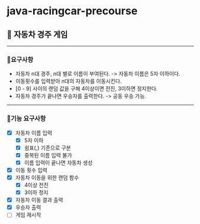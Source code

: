 # java-racingcar-precourse

## 🚗 자동차 경주 게임
---
### 📍요구사항
- 자동차 n대 경주, n대 별로 이름이 부여된다. -> 자동차 이름은 5자 이하이다.
- 이동횟수를 입력받아 n대의 자동차를 이동시킨다.
- [0 - 9] 사이의 랜덤 값을 구해 4이상이면 전진, 3이하면 정지한다.
- 자동차 경주가 끝나면 우승자를 출력한다. -> 공동 우승 가능.
---
### 📍기능 요구사항
- [X] 자동차 이름 입력
    - [X] 5자 이하
    - [X] 쉼표(,) 기준으로 구분
    - [X] 중복된 이름 입력 불가
    - [X] 이름 입력이 끝나면 자동차 생성
- [X] 이동 횟수 입력
- [X] 자동차 이동을 위한 랜덤 함수
    - [X] 4이상 전진
    - [X] 3이하 정지
- [X] 자동차 이동 결과 출력
- [X] 우승자 출력
- [ ] 게임 재시작
